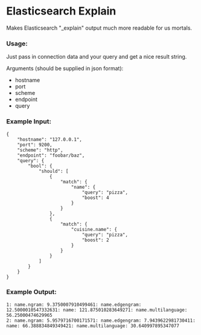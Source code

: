 # Elasticsearch Explain

Makes Elasticsearch "_explain" output much more readable for us mortals.

### Usage:
Just pass in connection data and your query and get a nice result string.

Arguments (should be supplied in json format):
- hostname
- port
- scheme
- endpoint
- query

### Example Input:

```
{
    "hostname": "127.0.0.1",
    "port": 9200,
    "scheme": "http",
    "endpoint": "foobar/baz",
    "query": {
        "bool": {
            "should": [
                {
                    "match": {
                        "name": {
                            "query": "pizza",
                            "boost": 4
                        }
                    }
                },
                {
                    "match": {
                        "cuisine.name": {
                            "query": "pizza",
                            "boost": 2
                        }
                    }
                }
            ]
        }
    }
}
```
    
### Example Output:
```
1: name.ngram: 9.3750007910499461: name.edgengram: 12.5000010547332631: name: 121.875010283649271: name.multilanguage: 56.25000474629965
2: name.ngram: 5.9579716700171571: name.edgengram: 7.9439622981730411: name: 66.388834849349421: name.multilanguage: 30.640997895347077
```
